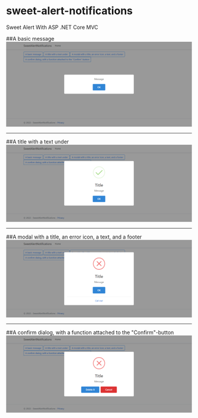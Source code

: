 # sweet-alert-notifications
Sweet Alert With ASP .NET Core MVC

##A basic message
<img src="https://github.com/mefm99/sweet-alert-notifications/blob/main/Images/1.png?raw=true" alt="Banner" title="Banner" style="max-width:100%;">
***
##A title with a text under
<img src="https://github.com/mefm99/sweet-alert-notifications/blob/main/Images/2.png?raw=true" alt="Banner" title="Banner" style="max-width:100%;">
***
##A modal with a title, an error icon, a text, and a footer
<img src="https://github.com/mefm99/sweet-alert-notifications/blob/main/Images/3.png?raw=true" alt="Banner" title="Banner" style="max-width:100%;">
***
##A confirm dialog, with a function attached to the "Confirm"-button
<img src="https://github.com/mefm99/sweet-alert-notifications/blob/main/Images/4.png?raw=true" alt="Banner" title="Banner" style="max-width:100%;">
